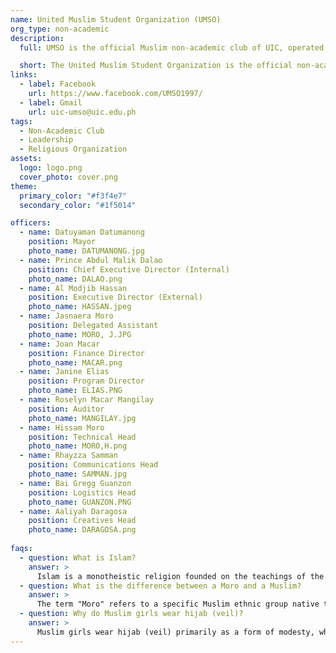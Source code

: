 ```yaml
---
name: United Muslim Student Organization (UMSO)
org_type: non-academic
description:
  full: UMSO is the official Muslim non-academic club of UIC, operated by Muslim students committed to representing and supporting the Muslim community within the university. The club aims to foster an environment where Muslim students can thrive academically and professionally while deepening their understanding of religion and practice of their faith. We emphasize the importance of deen (religion) and imaan (faith) in everyday life as we encourage members to grow spiritually alongside their academic pursuits. In addition to serving the Muslim student body, UMSO is an inclusive organization that welcomes students of all faiths and backgrounds. We believe in promoting brotherhood and sisterhood, where every member is valued and respected. Through our diverse range of activities, events, and programs, we strive to build a cohesive and supportive community that transcends religious boundaries where mutual respect, understanding, and collaboration among all students at UIC are given importance.

  short: The United Muslim Student Organization is the official non-academic club of the University of the Immaculate Conception associated and run by Muslim students of the university.
links:
  - label: Facebook
    url: https://www.facebook.com/UMSO1997/
  - label: Gmail
    url: uic-umso@uic.edu.ph
tags:
  - Non-Academic Club
  - Leadership
  - Religious Organization
assets:
  logo: logo.png
  cover_photo: cover.png
theme:
  primary_color: "#f3f4e7"
  secondary_color: "#1f5014"

officers:
  - name: Datuyaman Datumanong 
    position: Mayor
    photo_name: DATUMANONG.jpg
  - name: Prince Abdul Malik Dalao
    position: Chief Executive Director (Internal)
    photo_name: DALAO.png
  - name: Al Modjib Hassan
    position: Executive Director (External)
    photo_name: HASSAN.jpeg
  - name: Jasnaera Moro
    position: Delegated Assistant
    photo_name: MORO, J.JPG
  - name: Joan Macar
    position: Finance Director
    photo_name: MACAR.png
  - name: Janine Elias
    position: Program Director
    photo_name: ELIAS.PNG
  - name: Roselyn Macar Mangilay
    position: Auditor
    photo_name: MANGILAY.jpg
  - name: Hissam Moro
    position: Technical Head
    photo_name: MORO,H.png
  - name: Rhayzza Samman
    position: Communications Head
    photo_name: SAMMAN.jpg
  - name: Bai Gregg Guanzon 
    position: Logistics Head
    photo_name: GUANZON.PNG
  - name: Aaliyah Daragosa
    position: Creatives Head
    photo_name: DARAGOSA.png
  
faqs:
  - question: What is Islam?
    answer: >
      Islam is a monotheistic religion founded on the teachings of the Prophet Muhammad, who received revelations from God (Allah) documented in the Quran, the holy book of Islam. Central to Islam are the Five Pillars: Shahada (declaration of faith), Salah (prayer), Zakat (charitable giving), Sawm (fasting during Ramadan), and Hajj (pilgrimage to Mecca). These pillars guide Muslims in their faith and daily practices. Islam emphasizes living in accordance with Allah's will, promoting values such as compassion, justice, and humility, and providing comprehensive guidelines for personal, social, economic, and political life.
  - question: What is the difference between a Moro and a Muslim?
    answer: >
      The term "Moro" refers to a specific Muslim ethnic group native to the Philippines, primarily residing in the Mindanao region, Sulu Archipelago, and Palawan. While all Moros are Muslims, not all Muslims are Moros. This distinction lies in the ethnic and geographical context of the Moro people. Despite this, Moros share many similarities with the broader Muslim community, such as adherence to the Islamic faith and observance of its rituals and practices, including daily prayers, fasting during Ramadan, and following dietary laws. In essence, Moros are a subset of the global Muslim population, distinguished by their unique ethnic and regional identity within the Philippines.
  - question: Why do Muslim girls wear hijab (veil)?
    answer: >
      Muslim girls wear hijab (veil) primarily as a form of modesty, which reflects Islamic teachings that encourage both men and women to dress and behave modestly. The hijab (veil) symbolizes the belief that women in Islam are treated as gems, valued and respected for their character and faith rather than their physical appearance. Many Muslim girls express their devotion to Allah and embrace their identity, empowerment, and cultural heritage by wearing the hijab. The decision to wear the hijab is highly individual, influenced by personal convictions, family, and social contexts, and it varies among different individuals.
---
```


